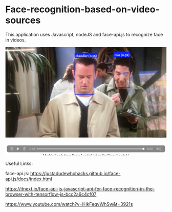 # Face-recognition-based-on-video-sources

This application uses Javascript, nodeJS and face-api.js to recognize face in videos.

![](image.png)



Useful Links:

face-api.js:
https://justadudewhohacks.github.io/face-api.js/docs/index.html

https://itnext.io/face-api-js-javascript-api-for-face-recognition-in-the-browser-with-tensorflow-js-bcc2a6c4cf07

https://www.youtube.com/watch?v=IHkFeqvWhSw&t=3921s

